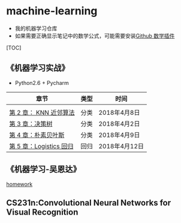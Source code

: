# machine-learning

- 我的机器学习仓库
- 如果需要正确显示笔记中的数学公式，可能需要安装[Github 数学插件](https://chrome.google.com/webstore/detail/github-with-mathjax/ioemnmodlmafdkllaclgeombjnmnbima)

[TOC]

## 《机器学习实战》

- Python2.6 + Pycharm 

| 章节 | 类型 | 时间 |
| --- | --- | --- |
|  |  |  |
| [第 2 章： KNN 近邻算法](./machine-learning-action/Ch02/2.k-近邻算法.md) | 分类 | 2018年4月8日 |
| [第 3 章：决策树](./machine-learning-action/Ch03/3.决策树.md) | 分类 | 2018年4月2日  |
| [第 4 章：朴素贝叶斯](./machine-learning-action/Ch04/4.朴素贝叶斯.md) | 分类 | 2018年4月9日  |
| [第 5 章：Logistics 回归](./machine-learning-action/Ch05/5Logistics.md) | 回归 | 2018年4月12日  |

## 《机器学习-吴恩达》

[homework](./andrew-ng-machine-learning/README.md)

## CS231n:Convolutional Neural Networks for Visual Recognition
